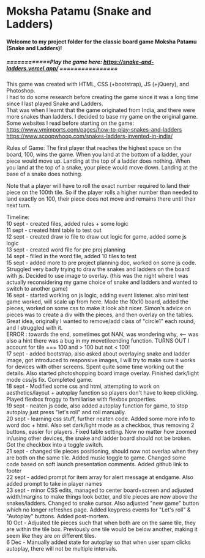 <!-- GA SEI 32 Project 1: Game -->
<!-- ZY, 10 Sept 2021 -->
# Moksha Patamu (Snake and Ladders)

#### Welcome to my project folder for the classic board game Moksha Patamu (Snake and Ladders)!

##### ============Play the game here: https://snake-and-ladders.vercel.app/ ================  
This game was created with HTML, CSS (+bootstrap), JS (+jQuery), and Photoshop.\
I had to do some research before creating the game since it was a long time since I last played Snake and Ladders.\
That was when I learnt that the game originated from India, and there were more snakes than ladders. I decided to base my game on the original game.\
Some websites I read before starting on the game:\
https://www.ymimports.com/pages/how-to-play-snakes-and-ladders  
https://www.scoopwhoop.com/snakes-ladders-invented-in-india/

Rules of Game:
The first player that reaches the highest space on the board, 100, wins the game.
When you land at the bottom of a ladder, your piece would move up. Landing at the top of a ladder does nothing. When you land at the top of a snake, your piece would move down. Landing at the base of a snake does nothing.

Note that a player will have to roll the exact number required to land their piece on the 100th tile. So if the player rolls a higher number than needed to land exactly on 100, their piece does not move and remains there until their next turn.

Timeline: \
10 sept - created files, added rules + some logic\
11 sept - created html table to test out\
12 sept - created draw io file to draw out logic for game, added some js logic\
13 sept - created word file for pre proj planning\
14 sept - filled in the word file, added 10 tiles to test\
15 sept - added more to pre project planning doc, worked on some js code. Struggled very badly trying to draw the snakes and ladders on the board with js. Decided to use image to overlay. (this was the night where I was actually reconsidering my game choice of snake and ladders and wanted to switch to another game)\
16 sept - started working on js logic, adding event listener. also mini test game worked, will scale up from here. Made the 10x10 board, added the pieces, worked on some css to make it look abit nicer. Simon's advice on pieces was to create a div with the pieces, and then overlay on the tables. Great idea, originally I wanted to remove/add class of "circle1" each round, and I struggled with it.\
ERROR : towards the end, sometimes got NAN, was wondering why, <-- was also a hint there was a bug in my movetileending function. TURNS OUT I account for tile === 100 and > 100 but not < 100!\
17 sept - added bootstrap, also asked about overlaying snake and ladder image, got introduced to responsive images, I will try to make sure it works for devices with other screens. Spent quite some time working out the details. Also started photoshopping board image overlay. Finished dark/light mode css/js fix. Completed game.\
18 sept - Modified some css and html, attempting to work on aesthetics/layout + autoplay function so players don't have to keep clicking. Played flexbox froggy to familiarise with flexbox properties.\
19 sept - neaten js code, also added autoplay function for game, to stop autoplay just press "let's roll" and roll manually.\
20 sept - learning css stuff, further neaten code. Added some more info to word doc + html. Also set dark/light mode as a checkbox, thus removing 2 buttons, easier for players. Fixed table setting. Now no matter how zoomed in/using other devices, the snake and ladder board should not be broken. Got the checkbox into a toggle switch.\
21 sept - changed tile pieces positioning, should now not overlap when they are both on the same tile. Added music toggle to game. Changed some code based on soft launch presentation comments. Added github link to footer\
22 sept - added prompt for item array for alert message at endgame. Also added prompt to take in player names\
23 sept - minor CSS edits, managed to center board+screen and adjusted width/margins to make things look better, and tile pieces are now above the snakes/ladders. Changed to snake cursor. Also adjusted "new game" button which no longer refreshes page. Added keypress events for "Let's roll" & "Autoplay" buttons. Added post-mortem.\
10 Oct - Adjusted tile pieces such that when both are on the same tile, they are within the tile box. Previously one tile would be below another, making it seem like they are on different tiles.\
6 Dec - Manually added state for autoplay so that when user spam clicks autoplay, there will not be multiple intervals.